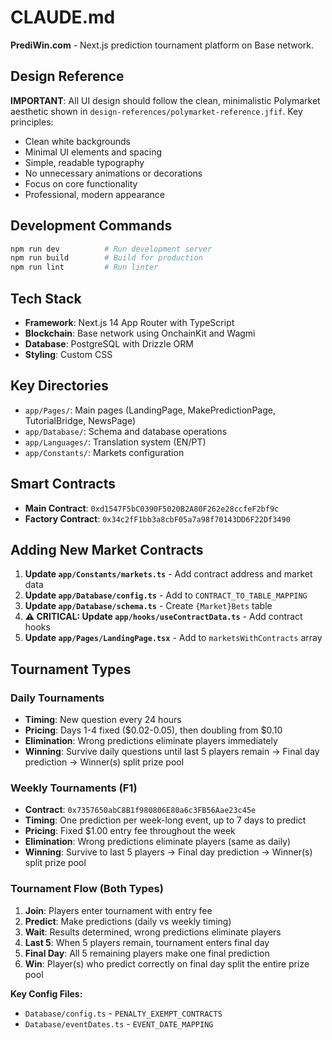 # CLAUDE.md

**PrediWin.com** - Next.js prediction tournament platform on Base network.

## Design Reference

**IMPORTANT**: All UI design should follow the clean, minimalistic Polymarket aesthetic shown in `design-references/polymarket-reference.jfif`. Key principles:
- Clean white backgrounds
- Minimal UI elements and spacing
- Simple, readable typography
- No unnecessary animations or decorations
- Focus on core functionality
- Professional, modern appearance

## Development Commands

```bash
npm run dev          # Run development server
npm run build        # Build for production
npm run lint         # Run linter
```

## Tech Stack
- **Framework**: Next.js 14 App Router with TypeScript
- **Blockchain**: Base network using OnchainKit and Wagmi
- **Database**: PostgreSQL with Drizzle ORM
- **Styling**: Custom CSS

## Key Directories
- `app/Pages/`: Main pages (LandingPage, MakePredictionPage, TutorialBridge, NewsPage)
- `app/Database/`: Schema and database operations
- `app/Languages/`: Translation system (EN/PT)
- `app/Constants/`: Markets configuration

## Smart Contracts
- **Main Contract**: `0xd1547F5bC0390F5020B2A80F262e28ccfeF2bf9c`
- **Factory Contract**: `0x34c2fF1bb3a8cbF05a7a98f70143DD6F22Df3490`

## Adding New Market Contracts

1. **Update `app/Constants/markets.ts`** - Add contract address and market data
2. **Update `app/Database/config.ts`** - Add to `CONTRACT_TO_TABLE_MAPPING`
3. **Update `app/Database/schema.ts`** - Create `{Market}Bets` table
4. **⚠️ CRITICAL: Update `app/hooks/useContractData.ts`** - Add contract hooks
5. **Update `app/Pages/LandingPage.tsx`** - Add to `marketsWithContracts` array

## Tournament Types

### Daily Tournaments
- **Timing**: New question every 24 hours
- **Pricing**: Days 1-4 fixed ($0.02-0.05), then doubling from $0.10
- **Elimination**: Wrong predictions eliminate players immediately
- **Winning**: Survive daily questions until last 5 players remain → Final day prediction → Winner(s) split prize pool

### Weekly Tournaments (F1)
- **Contract**: `0x7357650abC8B1f980806E80a6c3FB56Aae23c45e`
- **Timing**: One prediction per week-long event, up to 7 days to predict
- **Pricing**: Fixed $1.00 entry fee throughout the week
- **Elimination**: Wrong predictions eliminate players (same as daily)
- **Winning**: Survive to last 5 players → Final day prediction → Winner(s) split prize pool

### Tournament Flow (Both Types)
1. **Join**: Players enter tournament with entry fee
2. **Predict**: Make predictions (daily vs weekly timing)
3. **Wait**: Results determined, wrong predictions eliminate players
4. **Last 5**: When 5 players remain, tournament enters final day
5. **Final Day**: All 5 remaining players make one final prediction
6. **Win**: Player(s) who predict correctly on final day split the entire prize pool

**Key Config Files:**
- `Database/config.ts` - `PENALTY_EXEMPT_CONTRACTS`
- `Database/eventDates.ts` - `EVENT_DATE_MAPPING`